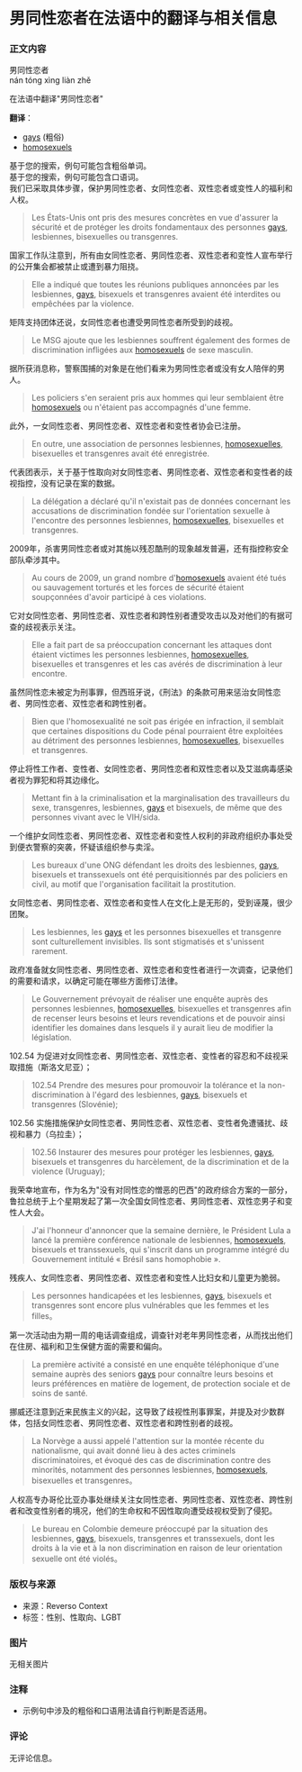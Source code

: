 # 男同性恋者在法语中的翻译与相关信息

### 正文内容

男同性恋者  
nán tóng xìng liàn zhě

在法语中翻译"男同性恋者"

**翻译**：
- [gays](https://翻译/法语-中文/gays) (粗俗)
- [homosexuels](https://翻译/法语-中文/homosexuels)

基于您的搜索，例句可能包含粗俗单词。  
基于您的搜索，例句可能包含口语词。  
我们已采取具体步骤，保护男同性恋者、女同性恋者、双性恋者或变性人的福利和人权。

> Les États-Unis ont pris des mesures concrètes en vue d'assurer la sécurité et de protéger les droits fondamentaux des personnes [gays](https://翻译/法语-中文/gays), lesbiennes, bisexuelles ou transgenres.

国家工作队注意到，所有由女同性恋者、男同性恋者、双性恋者和变性人宣布举行的公开集会都被禁止或遭到暴力阻挠。

> Elle a indiqué que toutes les réunions publiques annoncées par les lesbiennes, [gays](https://翻译/法语-中文/gays), bisexuels et transgenres avaient été interdites ou empêchées par la violence.

矩阵支持团体还说，女同性恋者也遭受男同性恋者所受到的歧视。

> Le MSG ajoute que les lesbiennes souffrent également des formes de discrimination infligées aux [homosexuels](https://翻译/法语-中文/homosexuels) de sexe masculin.

据所获消息称，警察围捕的对象是在他们看来为男同性恋者或没有女人陪伴的男人。

> Les policiers s'en seraient pris aux hommes qui leur semblaient être [homosexuels](https://翻译/法语-中文/homosexuels) ou n'étaient pas accompagnés d'une femme.

此外，一女同性恋者、男同性恋者、双性恋者和变性者协会已注册。

> En outre, une association de personnes lesbiennes, [homosexuelles](https://翻译/法语-中文/homosexuelles), bisexuelles et transgenres avait été enregistrée.

代表团表示，关于基于性取向对女同性恋者、男同性恋者、双性恋者和变性者的歧视指控，没有记录在案的数据。

> La délégation a déclaré qu'il n'existait pas de données concernant les accusations de discrimination fondée sur l'orientation sexuelle à l'encontre des personnes lesbiennes, [homosexuelles](https://翻译/法语-中文/homosexuelles), bisexuelles et transgenres.

2009年，杀害男同性恋者或对其施以残忍酷刑的现象越发普遍，还有指控称安全部队牵涉其中。

> Au cours de 2009, un grand nombre d'[homosexuels](https://翻译/法语-中文/homosexuels) avaient été tués ou sauvagement torturés et les forces de sécurité étaient soupçonnées d'avoir participé à ces violations.

它对女同性恋者、男同性恋者、双性恋者和跨性别者遭受攻击以及对他们的有据可查的歧视表示关注。

> Elle a fait part de sa préoccupation concernant les attaques dont étaient victimes les personnes lesbiennes, [homosexuelles](https://翻译/法语-中文/homosexuelles), bisexuelles et transgenres et les cas avérés de discrimination à leur encontre.

虽然同性恋未被定为刑事罪，但西班牙说，《刑法》的条款可用来惩治女同性恋者、男同性恋者、双性恋者和跨性别者。

> Bien que l'homosexualité ne soit pas érigée en infraction, il semblait que certaines dispositions du Code pénal pourraient être exploitées au détriment des personnes lesbiennes, [homosexuelles](https://翻译/法语-中文/homosexuelles), bisexuelles et transgenres.

停止将性工作者、变性者、女同性恋者、男同性恋者和双性恋者以及艾滋病毒感染者视为罪犯和将其边缘化。

> Mettant fin à la criminalisation et la marginalisation des travailleurs du sexe, transgenres, lesbiennes, [gays](https://翻译/法语-中文/gays) et bisexuels, de même que des personnes vivant avec le VIH/sida.

一个维护女同性恋者、男同性恋者、双性恋者和变性人权利的非政府组织办事处受到便衣警察的突袭，怀疑该组织参与卖淫。

> Les bureaux d'une ONG défendant les droits des lesbiennes, [gays](https://翻译/法语-中文/gays), bisexuels et transsexuels ont été perquisitionnés par des policiers en civil, au motif que l'organisation facilitait la prostitution.

女同性恋者、男同性恋者、双性恋者和变性人在文化上是无形的，受到诬蔑，很少团聚。

> Les lesbiennes, les [gays](https://翻译/法语-中文/gays) et les personnes bisexuelles et transgenre sont culturellement invisibles. Ils sont stigmatisés et s'unissent rarement.

政府准备就女同性恋者、男同性恋者、双性恋者和变性者进行一次调查，记录他们的需要和请求，以确定可能在哪些方面修订法律。

> Le Gouvernement prévoyait de réaliser une enquête auprès des personnes lesbiennes, [homosexuelles](https://翻译/法语-中文/homosexuelles), bisexuelles et transgenres afin de recenser leurs besoins et leurs revendications et de pouvoir ainsi identifier les domaines dans lesquels il y aurait lieu de modifier la législation.

102.54 为促进对女同性恋者、男同性恋者、双性恋者、变性者的容忍和不歧视采取措施（斯洛文尼亚）；

> 102.54 Prendre des mesures pour promouvoir la tolérance et la non-discrimination à l'égard des lesbiennes, [gays](https://翻译/法语-中文/gays), bisexuels et transgenres (Slovénie);

102.56 实施措施保护女同性恋者、男同性恋者、双性恋者、变性者免遭骚扰、歧视和暴力（乌拉圭）；

> 102.56 Instaurer des mesures pour protéger les lesbiennes, [gays](https://翻译/法语-中文/gays), bisexuels et transgenres du harcèlement, de la discrimination et de la violence (Uruguay);

我荣幸地宣布，作为名为"没有对同性恋的憎恶的巴西"的政府综合方案的一部分，鲁拉总统于上个星期发起了第一次全国女同性恋者、男同性恋者、双性恋男子和变性人大会。

> J'ai l'honneur d'annoncer que la semaine dernière, le Président Lula a lancé la première conférence nationale de lesbiennes, [homosexuels](https://翻译/法语-中文/homosexuels), bisexuels et transsexuels, qui s'inscrit dans un programme intégré du Gouvernement intitulé « Brésil sans homophobie ».

残疾人、女同性恋者、男同性恋者、双性恋者和变性人比妇女和儿童更为脆弱。

> Les personnes handicapées et les lesbiennes, [gays](https://翻译/法语-中文/gays), bisexuels et transgenres sont encore plus vulnérables que les femmes et les filles。

第一次活动由为期一周的电话调查组成，调查针对老年男同性恋者，从而找出他们在住房、福利和卫生保健方面的需要和偏向。

> La première activité a consisté en une enquête téléphonique d'une semaine auprès des seniors [gays](https://翻译/法语-中文/gays) pour connaître leurs besoins et leurs préférences en matière de logement, de protection sociale et de soins de santé.

挪威还注意到近来民族主义的兴起，这导致了歧视性刑事罪案，并提及对少数群体，包括女同性恋者、男同性恋者、双性恋者和跨性别者的歧视。

> La Norvège a aussi appelé l'attention sur la montée récente du nationalisme, qui avait donné lieu à des actes criminels discriminatoires, et évoqué des cas de discrimination contre des minorités, notamment des personnes lesbiennes, [homosexuels](https://翻译/法语-中文/homosexuelles), bisexuelles et transgenres。

人权高专办哥伦比亚办事处继续关注女同性恋者、男同性恋者、双性恋者、跨性别者和改变性别者的境况，他们的生命权和不因性取向遭受歧视权受到了侵犯。

> Le bureau en Colombie demeure préoccupé par la situation des lesbiennes, [gays](https://翻译/法语-中文/gays), bisexuels, transgenres et transsexuels, dont les droits à la vie et à la non discrimination en raison de leur orientation sexuelle ont été violés。

### 版权与来源
- 来源：Reverso Context
- 标签：性别、性取向、LGBT

### 图片
无相关图片

### 注释
- 示例句中涉及的粗俗和口语用法请自行判断是否适用。

### 评论
无评论信息。